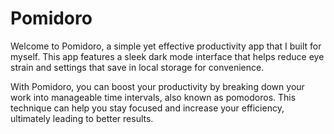 # Pomidoro

Welcome to Pomidoro, a simple yet effective productivity app that I built for myself. This app features a sleek dark mode interface that helps reduce eye strain and settings that save in local storage for convenience.

With Pomidoro, you can boost your productivity by breaking down your work into manageable time intervals, also known as pomodoros. This technique can help you stay focused and increase your efficiency, ultimately leading to better results.
